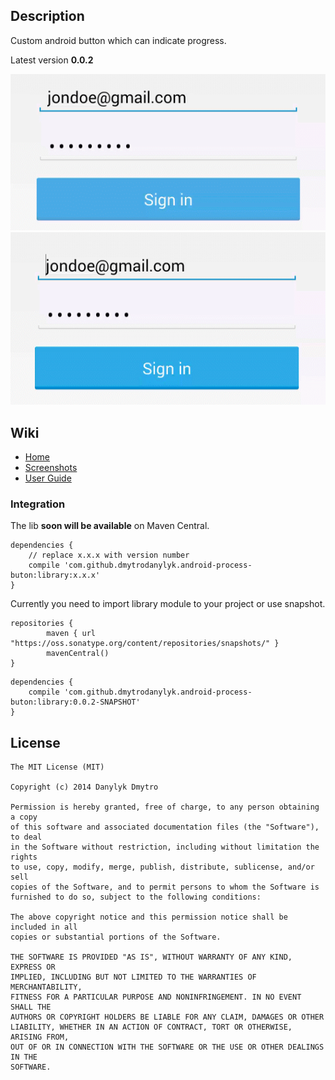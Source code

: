 ## Description

Custom android button which can indicate progress.

Latest version **0.0.2**

![](screenshots/sample1_small1.gif)
![](screenshots/sample1_small2.gif)

## Wiki

- [Home]
- [Screenshots]
- [User Guide]

### Integration

The lib **soon will be available** on Maven Central.

```
dependencies {
    // replace x.x.x with version number
    compile 'com.github.dmytrodanylyk.android-process-buton:library:x.x.x'
}
```

Currently you need to import library module to your project or use snapshot.

```
repositories {
        maven { url "https://oss.sonatype.org/content/repositories/snapshots/" }
        mavenCentral()
}
```

```
dependencies {
    compile 'com.github.dmytrodanylyk.android-process-buton:library:0.0.2-SNAPSHOT'
}
```

## License

```
The MIT License (MIT)

Copyright (c) 2014 Danylyk Dmytro

Permission is hereby granted, free of charge, to any person obtaining a copy
of this software and associated documentation files (the "Software"), to deal
in the Software without restriction, including without limitation the rights
to use, copy, modify, merge, publish, distribute, sublicense, and/or sell
copies of the Software, and to permit persons to whom the Software is
furnished to do so, subject to the following conditions:

The above copyright notice and this permission notice shall be included in all
copies or substantial portions of the Software.

THE SOFTWARE IS PROVIDED "AS IS", WITHOUT WARRANTY OF ANY KIND, EXPRESS OR
IMPLIED, INCLUDING BUT NOT LIMITED TO THE WARRANTIES OF MERCHANTABILITY,
FITNESS FOR A PARTICULAR PURPOSE AND NONINFRINGEMENT. IN NO EVENT SHALL THE
AUTHORS OR COPYRIGHT HOLDERS BE LIABLE FOR ANY CLAIM, DAMAGES OR OTHER
LIABILITY, WHETHER IN AN ACTION OF CONTRACT, TORT OR OTHERWISE, ARISING FROM,
OUT OF OR IN CONNECTION WITH THE SOFTWARE OR THE USE OR OTHER DEALINGS IN THE
SOFTWARE.
```

[SmoothProgressBar]:https://github.com/castorflex/SmoothProgressBar
[Home]:https://github.com/dmytrodanylyk/android-process-buton/wiki
[Screenshots]:https://github.com/dmytrodanylyk/android-process-buton/wiki/Screenshots
[User Guide]:https://github.com/dmytrodanylyk/android-process-buton/wiki/User-Guide
[Gradle Please]:http://gradleplease.appspot.com/

